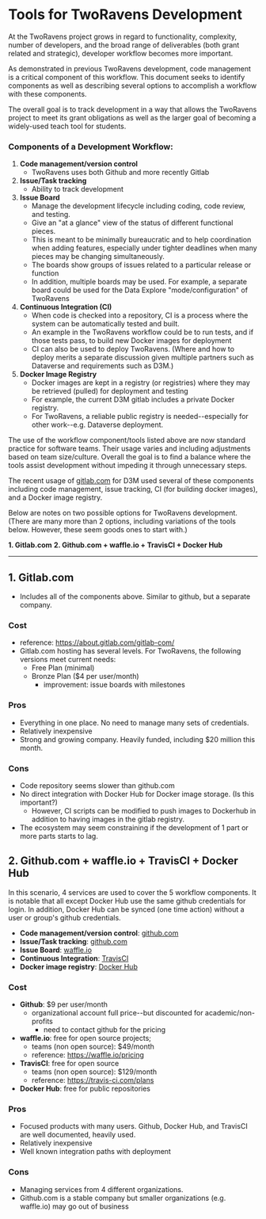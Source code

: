 # Tools for TwoRavens Development

At the TwoRavens project grows in regard to functionality, complexity, number of developers, and the broad range of deliverables (both grant related and strategic), developer workflow becomes more important.

As demonstrated in previous TwoRavens development, code management is a critical component of this workflow.  This document seeks to identify components as well as describing several options to accomplish a workflow with these components.

The overall goal is to track development in a way that allows the TwoRavens project to meet its grant obligations as well as the larger goal of becoming a widely-used teach tool for students.


### Components of a Development Workflow:

1. **Code management/version control**
    - TwoRavens uses both Github and more recently Gitlab
1. **Issue/Task tracking**
    - Ability to track development
1. **Issue Board**
    - Manage the development lifecycle including coding, code review, and testing.
    - Give an "at a glance" view of the status of different functional pieces.
    - This is meant to be minimally bureaucratic and to help coordination when adding features, especially under tighter deadlines when many pieces may be changing simultaneously.
    - The boards show groups of issues related to a particular release or function
    - In addition, multiple boards may be used. For example, a separate board could be used for the Data Explore "mode/configuration" of TwoRavens
1. **Continuous Integration (CI)**
    - When code is checked into a repository, CI is a process where the system can be automatically tested and built.
    - An example in the TwoRavens workflow could be to run tests, and if those tests pass, to build new Docker images for deployment
    - CI can also be used to deploy TwoRavens.  (Where and how to deploy merits a separate discussion given multiple partners such as Dataverse and requirements such as D3M.)
1. **Docker Image Registry**
    - Docker images are kept in a registry (or registries) where they may be retrieved (pulled) for deployment and testing
    - For example, the current D3M gitlab includes a private Docker registry.
    - For TwoRavens, a reliable public registry is needed--especially  for other work--e.g. Dataverse deployment.

The use of the workflow component/tools listed above are now standard practice for software teams.  Their usage varies and including adjustments based on team size/culture.  Overall the goal is to find a balance where the tools assist development without impeding it through unnecessary steps.

The recent usage of [gitlab.com](https://about.gitlab.com/gitlab-com/) for D3M used several of these components including code management, issue tracking, CI (for building docker images), and a Docker image registry.

Below are notes on two possible options for TwoRavens development. (There are many more than 2 options, including variations of the tools below.  However, these seem goods ones to start with.)

**1. Gitlab.com**
**2. Github.com + waffle.io + TravisCI + Docker Hub**

---

## 1. Gitlab.com

- Includes all of the components above.  Similar to github, but a separate company.

### Cost

- reference: https://about.gitlab.com/gitlab-com/
- Gitlab.com hosting has several levels. For TwoRavens, the following versions meet current needs:
    - Free Plan (minimal)
    - Bronze Plan ($4 per user/month)
        - improvement: issue boards with milestones

### Pros

- Everything in one place.  No need to manage many sets of credentials.
- Relatively inexpensive
- Strong and growing company.  Heavily funded, including $20 million this month.

### Cons

- Code repository seems slower than github.com
- No direct integration with Docker Hub for Docker image storage.  (Is this important?)
    - However, CI scripts can be modified to push images to Dockerhub in addition to having images in the gitlab registry.
- The ecosystem may seem constraining if the development of 1 part or more parts starts to lag.


## 2. Github.com + waffle.io + TravisCI + Docker Hub

In this scenario, 4 services are used to cover the 5 workflow components.  It is notable
that all except Docker Hub use the same github credentials for login.  In addition,
Docker Hub can be synced (one time action) without a user or group's github credentials.

- **Code management/version control**: [github.com](https://github.com/)
- **Issue/Task tracking**: [github.com](https://github.com/)
- **Issue Board**: [waffle.io](waffle.io)
- **Continuous Integration**: [TravisCI](https://travis-ci.org/)
- **Docker image registry**: [Docker Hub](https://hub.docker.com/)

### Cost

- **Github**: $9 per user/month
  - organizational account full price--but discounted for academic/non-profits
     - need to contact github for the pricing
- **waffle.io**: free for open source projects;
  - teams (non open source): $49/month
  - reference: https://waffle.io/pricing
- **TravisCI**: free for open source
  - teams (non open source): $129/month
  - reference: https://travis-ci.com/plans
- **Docker Hub**: free for public repositories

### Pros

- Focused products with many users.  Github, Docker Hub, and TravisCI are well documented, heavily used.
- Relatively inexpensive
- Well known integration paths with deployment

### Cons

- Managing services from 4 different organizations.
- Github.com is a stable company but smaller organizations (e.g. waffle.io) may go out of business
